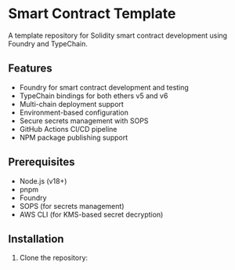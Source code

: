 # Smart Contract Template

A template repository for Solidity smart contract development using Foundry and TypeChain.

## Features

- Foundry for smart contract development and testing
- TypeChain bindings for both ethers v5 and v6
- Multi-chain deployment support
- Environment-based configuration
- Secure secrets management with SOPS
- GitHub Actions CI/CD pipeline
- NPM package publishing support

## Prerequisites

- Node.js (v18+)
- pnpm
- Foundry
- SOPS (for secrets management)
- AWS CLI (for KMS-based secret decryption)

## Installation

1. Clone the repository:
